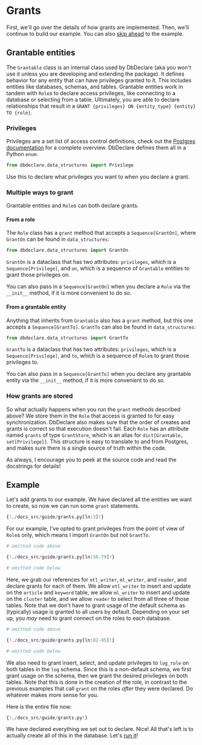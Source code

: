 # Grants

First, we'll go over the details of how grants are implemented. Then, we'll continue to build our
example. You can also [skip ahead](#example) to the example.

## Grantable entities

The `Grantable` class is an internal class used by DbDeclare (aka you won't use it unless you are developing
and extending the package). It defines behavior for any entity that can have privileges granted to it. This
includes entities like databases, schemas, and tables. Grantable entities work in tandem with `Role`s to
declare access privileges, like connecting to a database or selecting from a table. Ultimately, you are able
to declare relationships that result in a `GRANT {privileges} ON {entity_type} {entity} TO {role}`.

### Privileges

Privileges are a set list of access control definitions, check out the [Postgres documentation](https://www.postgresql.org/docs/current/ddl-priv.html#PRIVILEGE-ABBREVS-TABLE)
for a complete overview. DbDeclare defines them all in a Python `enum`:

```Python
from dbdeclare.data_structures import Privilege
```

Use this to declare what privileges you want to when you declare a grant.

### Multiple ways to grant

Grantable entities and `Role`s can both declare grants.

#### From a role

The `Role` class has a `grant` method that accepts a `Sequence[GrantOn]`, where `GrantOn` can be found
in `data_structures`:

```Python
from dbdeclare.data_structures import GrantOn
```

`GrantOn` is a dataclass that has two attributes: `privileges`, which is a `Sequence[Privilege]`, and
`on`, which is a sequence of `Grantable` entities to grant those privileges on.

You can also pass in a `Sequence[GrantOn]` when you declare a `Role` via the `__init__` method, if it is
more convenient to do so.

#### From a grantable entity

Anything that inherits from `Grantable` also has a `grant` method, but this one accepts a `Sequence[GrantTo]`.
`GrantTo` can also be found in `data_structures`:

```Python
from dbdeclare.data_structures import GrantTo
```

`GrantTo` is a dataclass that has two attributes: `privileges`, which is a `Sequence[Privilege]`, and
`to`, which is a sequence of `Role`s to grant those privileges to.

You can also pass in a `Sequence[GrantTo]` when you declare any grantable entity via the `__init__` method,
if it is more convenient to do so.

### How grants are stored

So what actually happens when you run the `grant` methods described above? We store them in the `Role` that 
access is granted to for easy synchronization. DbDeclare also makes sure that the order of creates and grants is
correct so that execution doesn't fail. Each `Role` has an attribute named `grants` of type `GrantStore`, which is
an alias for `dict[Grantable, set[Privilege]]`. This structure is easy to translate to and from Postgres, and makes
sure there is a single source of truth within the code.

As always, I encourage you to peek at the source code and read the docstrings for details!

## Example

Let's add grants to our example. We have declared all the entities we want to create, so now we can
run some `grant` statements.

```Python
{!./docs_src/guide/grants.py[ln:3]!}
```

For our example, I've opted to grant privileges from the point of view of `Role`s only, which means I
import `GrantOn` but not `GrantTo`.

```Python
# omitted code above

{!./docs_src/guide/grants.py[ln:56-79]!}

# omitted code below
```

Here, we grab our references for `etl_writer`, `ml_writer`, and `reader`, and declare grants for each of them.
We allow `etl_writer` to insert and update on the `article` and `keyword` table, we allow `ml_writer`
to insert and update on the `cluster` table, and we allow `reader` to select from all three of those tables.
Note that we don't have to grant usage of the default schema as (typically) usage is granted to all users
by default. Depending on your set up, you _may_ need to grant connect on the roles to each database.

```Python
# omitted code above

{!./docs_src/guide/grants.py[ln:82-95]!}

# omitted code below
```

We also need to grant insert, select, and update privileges to `log_role` on both tables in the `log` schema.
Since this is a non-default schema, we first grant usage on the schema, then we grant the desired privileges
on both tables. Note that this is done in the creation of the role, in contrast to the previous examples that
call `grant` on the roles _after_ they were declared. Do whatever makes more sense for you.

Here is the entire file now:

```Python
{!./docs_src/guide/grants.py!}
```

We have declared everything we set out to declare. Nice! All that's left is to actually create all
of this in the database. Let's [run it](/guide/controller)!